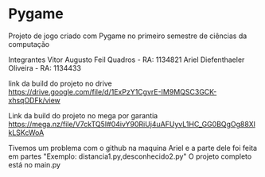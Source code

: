 # Pygame
Projeto de jogo criado com Pygame no primeiro semestre de ciências da computação 

Integrantes
Vitor Augusto Feil Quadros - RA: 1134821
Ariel Diefenthaeler Oliveira - RA: 1134433

link da build do projeto no drive
https://drive.google.com/file/d/1ExPzY1CgvrE-IM9MQSC3GCK-xhsqODFk/view

Link da build do projeto no mega por garantia
https://mega.nz/file/V7ckTQ5I#04ivY90RiUj4uAFUyvL1HC_GG0BQgOg88XlkLSKcWoA

Tivemos um problema com o github na maquina Ariel e a parte dele foi feita em partes "Exemplo: distancia1.py,desconhecido2.py"
O projeto completo está no main.py




